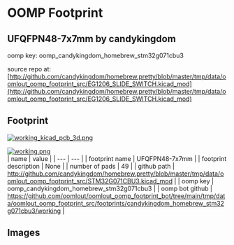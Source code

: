 # OOMP Footprint  
## UFQFPN48-7x7mm  by candykingdom  
  
oomp key: oomp_candykingdom_homebrew_stm32g071cbu3  
  
source repo at: [http://github.com/candykingdom/homebrew.pretty/blob/master/tmp/data/oomlout_oomp_footprint_src/‎EG1206‎_SLIDE_SWITCH.kicad_mod](http://github.com/candykingdom/homebrew.pretty/blob/master/tmp/data/oomlout_oomp_footprint_src/‎EG1206‎_SLIDE_SWITCH.kicad_mod)  
## Footprint  
  
[![working_kicad_pcb_3d.png](working_kicad_pcb_3d_600.png)](working_kicad_pcb_3d.png)  
  
[![working.png](working_600.png)](working.png)  
| name | value | 
| --- | --- | 
| footprint name | UFQFPN48-7x7mm | 
| footprint description | None | 
| number of pads | 49 | 
| github path | http://github.com/candykingdom/homebrew.pretty/blob/master/tmp/data/oomlout_oomp_footprint_src/STM32G071CBU3.kicad_mod | 
| oomp key | oomp_candykingdom_homebrew_stm32g071cbu3 | 
| oomp bot github | https://github.com/oomlout/oomlout_oomp_footprint_bot/tree/main/tmp/data/oomlout_oomp_footprint_src/footprints/candykingdom_homebrew_stm32g071cbu3/working | 
## Images  

